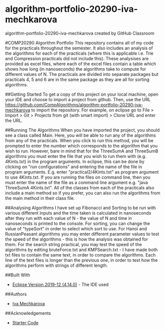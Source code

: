 # algorithm-portfolio-20290-iva-mechkarova
algorithm-portfolio-20290-iva-mechkarova created by GitHub Classroom

#COMP20290 Algorithm Portfolio
This repository contains all of my code for the practicals throughout the semester. It also includes an analysis of the algorithms for
each of the practicals (where this is applicable i.e. Trie and Compression practicals did not include this). These analysises are provided 
as excel files, where each of the excel files contain a table which shows how long (in nanoseconds) the algorithms take to compute for 
different values of N. The practicals are divided into separate packages but practicals 4, 5 and 6 are in the same package as they are all 
for sorting algorithms.

##Getting Started
To get a copy of this project on your local machine, open your IDE and choose to import a project from github. Then, use the URL
https://github.com/CompAlgorithms/algorithm-portfolio-20290-iva-mechkarova to import the repository. For example, on eclipse 
go to File > Import > Git > Projects from git (with smart import) > Clone URL and enter the URL.

##Running The Algorithms
When you have imported the project, you should see a class called Main. Here, you will be able to run any of the algorithms from 
any of the practicals. When you click to run this method, you will be prompted to enter the number which corresponds to the algorithm
that you wish to run. However, bare in mind that for the ThreeSumA and ThreeSumB algorithms you must enter the file that you wish to
run them with (e.g. 4Kints.txt) in the program arguments. In eclipse, this can be done by clicking on "run configurations" and entering
the name of the file in program arguments. E.g. enter "practical2/4Kints.txt" as program argument to use 4Kints.txt. If you are running
the files on command line, then you must enter the name of the file as a command line argument e.g. "java ThreeSumA 4Kints.txt". All
of the classes from each of the practicals also include a main method so if you prefer, you can also run the algorithms from the main
method in their class file. 

##Analysing Algorithms
I have set up Fibonacci and Sorting to be run with various different inputs and the time taken is calculated in nanoseconds after they 
run with each value of N - the value of N and time in nanoseconds is printed to the console. For sorting, you can change the value of
"typeSort" in order to select which sort to use. For Hanoi and RussianPeasant algorithms you may enter different parameter values to 
test the speed of the algorithms - this is how the analysis was obtained for them. For the search string practical, you may test the
speed of the algorithms by editing bruteForce.txt and KMPSearch.txt - I have made both txt files to contain the same text, in order to 
compare the algorithms. Each line of the text files is longer than the previous one, in order to test how the algorithms perform with
strings of different length. 

##Built With
* [Eclipse Version 2019-12 (4.14.0)](https://www.eclipse.org/downloads/packages/release/2019-12) - The IDE used

##Authors
* [Iva Mechkarova](https://github.com/iva-mechkarova)

##Acknowledgements
* [Starter Code](https://github.com/CompAlgorithms/comp20290-algorithms)
